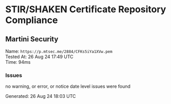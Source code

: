 # STIR/SHAKEN Certificate Repository Compliance

## Martini Security

Name: `https://p.mtsec.me/2884/CFKs5iYa1XVw.pem`\
Tested At: 26 Aug 24 17:49 UTC\
Time: 94ms

### Issues

no warning, or error, or notice date level issues were found

Generated: 26 Aug 24 18:03 UTC